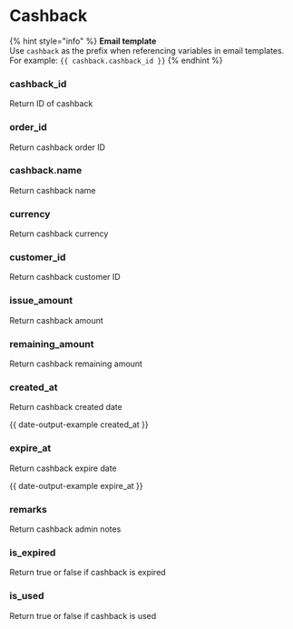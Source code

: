 # Cashback

{% hint style="info" %}
**Email template**\
Use `cashback` as the prefix when referencing variables in email templates.\
For example: `{{ cashback.cashback_id }}`
{% endhint %}

### cashback\_id

Return ID of cashback&#x20;



### order\_id

Return cashback order ID



### cashback.name

Return cashback name



### currency

Return cashback currency



### customer\_id

Return cashback customer ID



### issue\_amount

Return cashback amount



### remaining\_amount

Return cashback remaining amount



### created\_at

Return cashback created date

{{ date-output-example created_at }}



### expire\_at

Return cashback expire date

{{ date-output-example expire_at }}



### remarks

Return cashback admin notes



### is\_expired

Return true or false if cashback is expired



### is\_used

Return true or false if cashback is used

